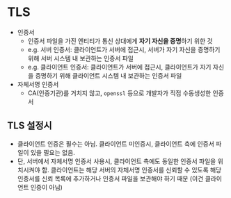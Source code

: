 # TLS

- 인증서
  - 인증서 파일을 가진 엔티티가 통신 상대에게 **자기 자신을 증명**하기 위한 것
  - e.g. 서버 인증서: 클라이언트가 서버에 접근시, 서버가 자기 자신을 증명하기 위해 서버 시스템 내 보관하는 인증서 파일
  - e.g. 클라이언트 인증서: 클라이언트가 서버에 접근시, 클라이언트가 자기 자신을 증명하기 위해 클라이언트 시스템 내 보관하는 인증서 파일
- 자체서명 인증서
  - CA(인증기관)를 거치지 않고, `openssl` 등으로 개발자가 직접 수동생성한 인증서

## TLS 설정시

- 클라이언트 인증은 필수는 아님. 클라이언트 미인증시, 클라이언트 측에 인증서 파일이 있을 필요는 없음.
- 단, 서버에서 자체서명 인증서 사용시, 클라이언트 측에도 동일한 인증서 파일을 위치시켜야 함. 클라이언트는 해당 서버의 자체서명 인증서를 신뢰할 수 있도록 해당 인증서를 신뢰 목록에 추가하거나 인증서 파일을 보관해야 하기 때문 (이건 클라이언트 인증이 아님)
